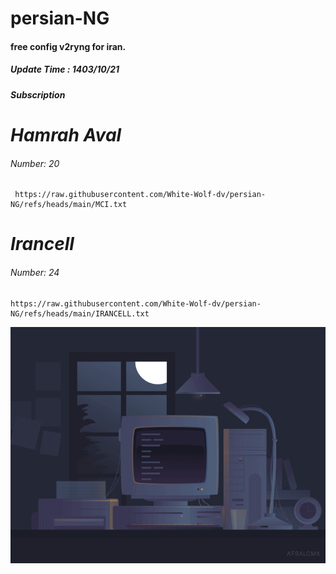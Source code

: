 # persian-NG

#### free config v2ryng for iran.


<h5>Update Time : 1403/10/21</h5>

##### Subscription

  # *****Hamrah Aval*****

<h6>Number: 20 </h6>

     https://raw.githubusercontent.com/White-Wolf-dv/persian-NG/refs/heads/main/MCI.txt

# *****Irancell*****

<h6>Number: 24 </h6>

    https://raw.githubusercontent.com/White-Wolf-dv/persian-NG/refs/heads/main/IRANCELL.txt

<p align="center">
<img  src="https://github.com/White-Wolf-dv/White-Wolf-dv/blob/main/5.gif">
</p>
